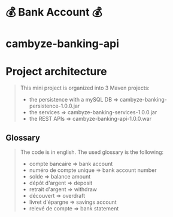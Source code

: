 # 💰 **Bank Account** 💰
# cambyze-banking-api

# Project architecture

> This mini project is organized into 3 Maven projects:
> - the persistence with a mySQL DB => cambyze-banking-persistence-1.0.0.jar
> - the services => cambyze-banking-services-1.0.0.jar
> - the REST APIs => cambyze-banking-api-1.0.0.war
>
## Glossary

> The code is in english. The used glossary is the following:
> - compte bancaire => bank account
> - numéro de compte unique => bank account number
> - solde => balance amount
> - dépôt d'argent => deposit
> - retrait d'argent => withdraw
> - découvert => overdraft
> - livret d'épargne => savings account
> - relevé de compte => bank statement
